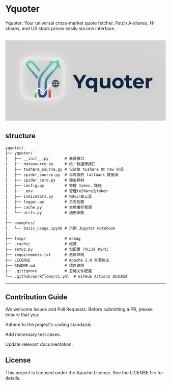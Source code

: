 # Yquoter
Yquoter: Your universal cross-market quote fetcher. Fetch A-shares, H-shares, and US stock prices easily via one interface.

![Yquoter Social Banner](assets/yquoter_banner.png)
---
## structure
```
yquoter/
├── yquoter/
│   ├── __init__.py       # 暴露接口
│   ├── datasource.py     # 统一数据源接口
│   ├── tushare_source.py # 仅封装 tushare 的 raw 实现
│   ├── spider_source.py  # 自爬虫的 fallback 数据源
│   ├── spider_core.py    # 爬虫机制
│   ├── config.py         # 管理 token、路径
│   ├── .env              # 管理tuShare的token
│   ├── indicators.py     # 指标计算工具
│   ├── logger.py         # 日志配置
│   ├── cache.py          # 本地缓存管理
│   └── utils.py          # 通用函数
│
├── examples/
│   └── basic_usage.ipynb # 示例 Jupyter Notebook
│
├── temp/                 # debug
├── .cache/               # 缓存
├── setup.py              # 包配置（可上传 PyPI）
├── requirements.txt      # 依赖声明
├── LICENSE               # Apache 2.0 开源协议
├── README.md             # 项目说明
├── .gitignore            # 忽略文件配置
└── .github/workflows/ci.yml  # GitHub Actions 自动测试
```
---
## Contribution Guide
We welcome Issues and Pull Requests. Before submitting a PR, please ensure that you:

Adhere to the project's coding standards.

Add necessary test cases.

Update relevant documentation.

## License
This project is licensed under the Apache License. See the LICENSE file for details.
